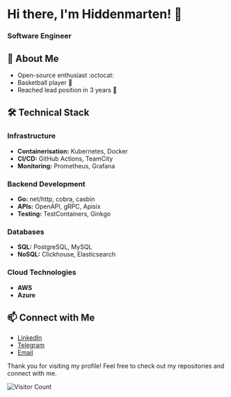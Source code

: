 # Hi there, I'm Hiddenmarten! 👋

### Software Engineer

## 🚀 About Me

- Open-source enthusiast :octocat:
- Basketball player :basketball:
- Reached lead position in 3 years :rocket:

## 🛠 Technical Stack

### Infrastructure
- **Containerisation:** Kubernetes, Docker
- **CI/CD:** GitHub Actions, TeamCity
- **Monitoring:** Prometheus, Grafana

### Backend Development
- **Go:** net/http, cobra, casbin
- **APIs:** OpenAPI, gRPC, Apisix
- **Testing:** TestContainers, Ginkgo

### Databases
- **SQL:** PostgreSQL, MySQL
- **NoSQL:** Clickhouse, Elasticsearch

### Cloud Technologies
- **AWS**
- **Azure**

## 📫 Connect with Me

- [LinkedIn](https://www.linkedin.com/in/hiddenmarten/)
- [Telegram](https://t.me/hiddenmarten)
- [Email](mailto:hiddenmarten@gmail.com)

<!-- ## 🏆 Top Languages

![Top Languages](https://github-readme-stats.vercel.app/api/top-langs/?username=hiddenmarten&layout=compact&theme=radical)

## 📈 GitHub Stats

![hiddenmarten's GitHub stats](https://github-readme-stats.vercel.app/api?username=hiddenmarten&show_icons=true&theme=radical) -->

Thank you for visiting my profile! Feel free to check out my repositories and connect with me.

![Visitor Count](https://visitor-badge.laobi.icu/badge?page_id=hiddenmarten)
